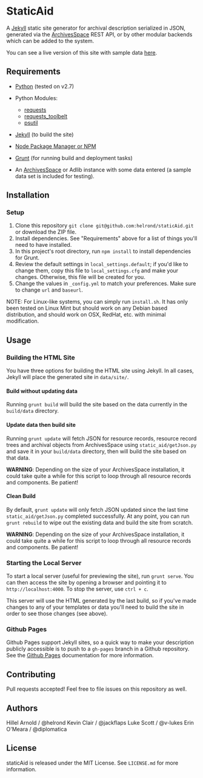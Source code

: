 # StaticAid

A [Jekyll](http://jekyllrb.com/) static site generator for archival description serialized in JSON, generated via the
[ArchivesSpace](http://archivesspace.org) REST API, or by other modular backends which can be added to the system.

You can see a live version of this site with sample data [here](http://hillelarnold.com/staticAid/).

## Requirements

*   [Python](https://wiki.python.org/moin/BeginnersGuide) (tested on v2.7)
*   Python Modules:

    *   [requests](http://www.python-requests.org/en/latest/)
    *   [requests_toolbelt](https://github.com/sigmavirus24/requests-toolbelt)
    *   [psutil](https://github.com/giampaolo/psutil)


*   [Jekyll](http://jekyllrb.com/) (to build the site)
*   [Node Package Manager or NPM](https://www.npmjs.com/)
*   [Grunt](http://gruntjs.com/getting-started) (for running build and deployment tasks)
*   An [ArchivesSpace](http://archivesspace.org/) or Adlib instance with some data entered (a sample data set is included for testing).

## Installation

### Setup

1.  Clone this repository `git clone git@github.com:helrond/staticAid.git` or download the ZIP file.
2.  Install dependencies. See "Requirements" above for a list of things you'll need to have installed.
3.  In this project's root directory, run `npm install` to install dependencies for Grunt.
4.  Review the default settings in `local_settings.default`; if you'd like to change them, copy this file
    to `local_settings.cfg` and make your changes. Otherwise, this file will be created for you.
5.  Change the values in `_config.yml` to match your preferences. Make sure to change `url` and `baseurl`.

NOTE: For Linux-like systems, you can simply run `install.sh`. 
It has only been tested on Linux Mint but should work on any Debian based distribution, 
and should work on OSX, RedHat, etc. with minimal modification.

## Usage

### Building the HTML Site

You have three options for building the HTML site using Jekyll. In all cases, Jekyll will place the generated site
in `data/site/`.

#### Build without updating data

Running `grunt build` will build the site based on the data currently in the `build/data` directory.

#### Update data then build site

Running `grunt update` will fetch JSON for resource records, resource record trees and archival objects from ArchivesSpace 
using `static_aid/getJson.py` and save it in your `build/data` directory, then will build the site based on that data.

**WARNING**: Depending on the size of your ArchivesSpace installation, it could take quite a while for this script to
loop through all resource records and components. Be patient!

#### Clean Build

By default, `grunt update` will only fetch JSON updated since the last time `static_aid/getJson.py` completed successfully. 
At any point, you can run `grunt rebuild` to wipe out the existing data and build the site from scratch.

**WARNING**: Depending on the size of your ArchivesSpace installation, it could take quite a while for this script to
loop through all resource records and components. Be patient!

### Starting the Local Server

To start a local server (useful for previewing the site), run `grunt serve`. You can then access the site by opening a
browser and pointing it to `http://localhost:4000`. To stop the server, use `ctrl + c`.

This server will use the HTML generated by the last build, so if you've made changes to any of your templates or data
you'll need to build the site in order to see those changes (see above).

### Github Pages

Github Pages support Jekyll sites, so a quick way to make your description publicly accessible is to push to a
`gh-pages` branch in a Github repository. See the [Github Pages](https://pages.github.com/) documentation
for more information.

## Contributing

Pull requests accepted! Feel free to file issues on this repository as well.

## Authors

Hillel Arnold / @helrond
Kevin Clair / @jackflaps
Luke Scott / @v-lukes
Erin O'Meara / @diplomatica


## License

staticAid is released under the MIT License. See `LICENSE.md` for more information.
